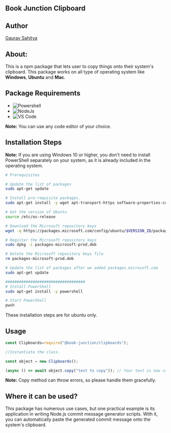 ## Book Junction Clipboard

Author
---
[Gaurav Sahitya](https://www.linkedin.com/in/sahityagaurav4210)

About:
---
This is a npm package that lets user to copy things onto their system's clipboard. This package works on all type of operating system like **Windows**, **Ubuntu** and **Mac**.

Package Requirements
---
 - ![Powershell](https://img.icons8.com/fluency/48/powershell.png) 
 - ![NodeJs](https://img.icons8.com/fluency/48/node-js.png)
- ![VS Code](https://img.icons8.com/fluency/48/visual-studio.png)

**Note:** You can use any code editor of your choice.

Installation Steps
---
**Note:** If you are using Windows 10 or higher, you don't need to install PowerShell separately on your system, as it is already included in the operating system.

```sh
# Prerequisites

# Update the list of packages
sudo apt-get update

# Install pre-requisite packages.
sudo apt-get install -y wget apt-transport-https software-properties-common

# Get the version of Ubuntu
source /etc/os-release

# Download the Microsoft repository keys
wget -q https://packages.microsoft.com/config/ubuntu/$VERSION_ID/packages-microsoft-prod.deb

# Register the Microsoft repository keys
sudo dpkg -i packages-microsoft-prod.deb

# Delete the Microsoft repository keys file
rm packages-microsoft-prod.deb

# Update the list of packages after we added packages.microsoft.com
sudo apt-get update

###################################
# Install PowerShell
sudo apt-get install -y powershell

# Start PowerShell
pwsh
```
These installation steps are for ubuntu only.

Usage
---

```javascript
const Clipboards=require("@book-junction/clipboards");

//Instantiate the class.

const object = new Clipboards();

(async () => await object.copy("text to copy")); // Your text is now copied to your clipboard, press Ctrl+V to test.
```

**Note:** Copy method can throw errors, so please handle them gracefully.

Where it can be used?
---
This package has numerous use cases, but one practical example is its application in writing Node.js commit message generator scripts. With it, you can automatically paste the generated commit message onto the system's clipboard.
